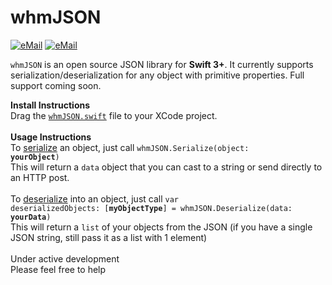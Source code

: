 <b><h1>whmJSON</h1></b>
<a href="mailto:tyler.r.burnam.19@dartmouth.edu?SUBJECT=About%20whmJSON"><img src="https://img.shields.io/badge/email-tyler.r.burnam.19@dartmouth.edu-blue.svg?style=flat" alt="eMail" data-canonical-src="https://img.shields.io/badge/email-tyler.r.burnam.19@dartmouth.edu-blue.svg?style=flat" style="max-width:100%;"></a> <a href="https://www.linkedin.com/in/tylerburnam"><img src="https://img.shields.io/badge/LinkedIn-Tyler%20Burnam-blue.svg?style=flat" alt="eMail" data-canonical-src="https://img.shields.io/badge/LinkedIn-Tyler%20Burnam-blue.svg?style=flat" style="max-width:100%;"></a>


<p><code>whmJSON</code> is an open source JSON library for <b>Swift 3+</b>. It currently supports serialization/deserialization for any object with primitive properties. Full support coming soon.</p>

<b>Install Instructions</b>
<br>
Drag the <code><a href=https://github.com/tburnam/whmJSON/blob/master/whmJSON/whmJSON.swift>whmJSON.swift</a></code> file to your XCode project.
<br>
<br>
<b>Usage Instructions</b>
<br>
To <u>serialize</u> an object, just call <code>whmJSON.Serialize(object: <b>yourObject</b>)</code>
<br>
This will return a <code>data</code> object that you can cast to a string or send directly to an HTTP post.
<br>
<br>
To <u>deserialize</u> into an object, just call <code>var deserializedObjects: [<b>myObjectType</b>] = whmJSON.Deserialize(data: <b>yourData</b>)</code>
<br>
This will return a <code>list</code> of your objects from the JSON (if you have a single JSON string, still pass it as a list with 1 element)
<br>
<br>
Under active development
<br>
Please feel free to help
